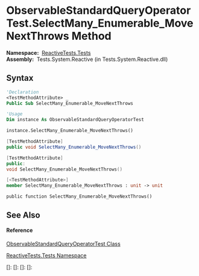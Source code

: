 # ObservableStandardQueryOperatorTest.SelectMany\_Enumerable\_MoveNextThrows Method

**Namespace:**  [ReactiveTests.Tests](ReactiveTests.Tests\ReactiveTests.Tests.md)  
**Assembly:**  Tests.System.Reactive (in Tests.System.Reactive.dll)

## Syntax

```vb
'Declaration
<TestMethodAttribute> _
Public Sub SelectMany_Enumerable_MoveNextThrows
```

```vb
'Usage
Dim instance As ObservableStandardQueryOperatorTest

instance.SelectMany_Enumerable_MoveNextThrows()
```

```csharp
[TestMethodAttribute]
public void SelectMany_Enumerable_MoveNextThrows()
```

```c++
[TestMethodAttribute]
public:
void SelectMany_Enumerable_MoveNextThrows()
```

```fsharp
[<TestMethodAttribute>]
member SelectMany_Enumerable_MoveNextThrows : unit -> unit 
```

```jscript
public function SelectMany_Enumerable_MoveNextThrows()
```

## See Also

#### Reference

[ObservableStandardQueryOperatorTest Class](ObservableStandardQueryOperatorTest\ObservableStandardQueryOperatorTest.md)

[ReactiveTests.Tests Namespace](ReactiveTests.Tests\ReactiveTests.Tests.md)

[]: 
[]: 
[]: 
[]: 